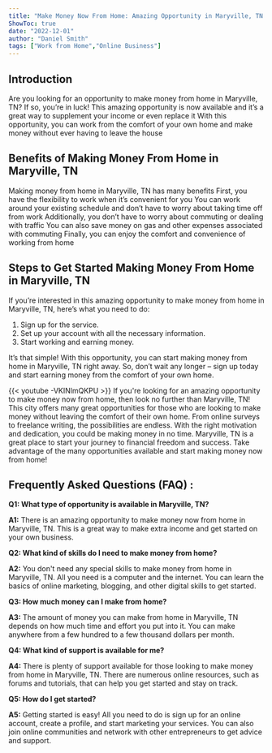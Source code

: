 ```yaml
---
title: "Make Money Now From Home: Amazing Opportunity in Maryville, TN!"
ShowToc: true 
date: "2022-12-01"
author: "Daniel Smith" 
tags: ["Work from Home","Online Business"]
---
```

## Introduction
Are you looking for an opportunity to make money from home in Maryville, TN? If so, you’re in luck! This amazing opportunity is now available and it’s a great way to supplement your income or even replace it With this opportunity, you can work from the comfort of your own home and make money without ever having to leave the house

## Benefits of Making Money From Home in Maryville, TN
Making money from home in Maryville, TN has many benefits First, you have the flexibility to work when it’s convenient for you You can work around your existing schedule and don’t have to worry about taking time off from work Additionally, you don’t have to worry about commuting or dealing with traffic You can also save money on gas and other expenses associated with commuting Finally, you can enjoy the comfort and convenience of working from home

## Steps to Get Started Making Money From Home in Maryville, TN
If you’re interested in this amazing opportunity to make money from home in Maryville, TN, here’s what you need to do:

1. Sign up for the service.
2. Set up your account with all the necessary information.
3. Start working and earning money.

It’s that simple! With this opportunity, you can start making money from home in Maryville, TN right away. So, don’t wait any longer – sign up today and start earning money from the comfort of your own home.

{{< youtube -VKINlmQKPU >}} 
If you're looking for an amazing opportunity to make money now from home, then look no further than Maryville, TN! This city offers many great opportunities for those who are looking to make money without leaving the comfort of their own home. From online surveys to freelance writing, the possibilities are endless. With the right motivation and dedication, you could be making money in no time. Maryville, TN is a great place to start your journey to financial freedom and success. Take advantage of the many opportunities available and start making money now from home!

## Frequently Asked Questions (FAQ) :
**Q1: What type of opportunity is available in Maryville, TN?**

**A1:** There is an amazing opportunity to make money now from home in Maryville, TN. This is a great way to make extra income and get started on your own business.

**Q2: What kind of skills do I need to make money from home?**

**A2:** You don't need any special skills to make money from home in Maryville, TN. All you need is a computer and the internet. You can learn the basics of online marketing, blogging, and other digital skills to get started.

**Q3: How much money can I make from home?**

**A3:** The amount of money you can make from home in Maryville, TN depends on how much time and effort you put into it. You can make anywhere from a few hundred to a few thousand dollars per month.

**Q4: What kind of support is available for me?**

**A4:** There is plenty of support available for those looking to make money from home in Maryville, TN. There are numerous online resources, such as forums and tutorials, that can help you get started and stay on track.

**Q5: How do I get started?**

**A5:** Getting started is easy! All you need to do is sign up for an online account, create a profile, and start marketing your services. You can also join online communities and network with other entrepreneurs to get advice and support.



